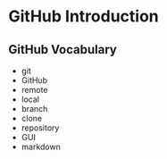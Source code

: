 # GitHub Introduction

## GitHub Vocabulary
- git
- GitHub
- remote
- local
- branch
- clone
- repository
- GUI
- markdown
